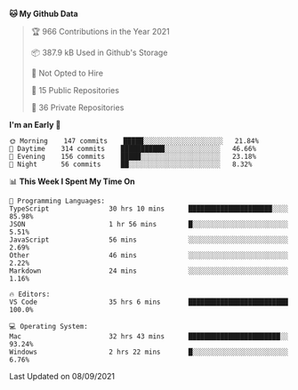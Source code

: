<!--START_SECTION:waka-->
**🐱 My Github Data** 

> 🏆 966 Contributions in the Year 2021
 > 
> 📦 387.9 kB Used in Github's Storage 
 > 
> 🚫 Not Opted to Hire
 > 
> 📜 15 Public Repositories 
 > 
> 🔑 36 Private Repositories  
 > 
**I'm an Early 🐤** 

```text
🌞 Morning    147 commits    █████░░░░░░░░░░░░░░░░░░░░   21.84% 
🌆 Daytime    314 commits    ███████████░░░░░░░░░░░░░░   46.66% 
🌃 Evening    156 commits    █████░░░░░░░░░░░░░░░░░░░░   23.18% 
🌙 Night      56 commits     ██░░░░░░░░░░░░░░░░░░░░░░░   8.32%

```


📊 **This Week I Spent My Time On** 

```text
💬 Programming Languages: 
TypeScript               30 hrs 10 mins      █████████████████████░░░░   85.98% 
JSON                     1 hr 56 mins        █░░░░░░░░░░░░░░░░░░░░░░░░   5.51% 
JavaScript               56 mins             ░░░░░░░░░░░░░░░░░░░░░░░░░   2.69% 
Other                    46 mins             ░░░░░░░░░░░░░░░░░░░░░░░░░   2.22% 
Markdown                 24 mins             ░░░░░░░░░░░░░░░░░░░░░░░░░   1.16%

🔥 Editors: 
VS Code                  35 hrs 6 mins       █████████████████████████   100.0%

💻 Operating System: 
Mac                      32 hrs 43 mins      ███████████████████████░░   93.24% 
Windows                  2 hrs 22 mins       █░░░░░░░░░░░░░░░░░░░░░░░░   6.76%

```


 Last Updated on 08/09/2021
<!--END_SECTION:waka-->

